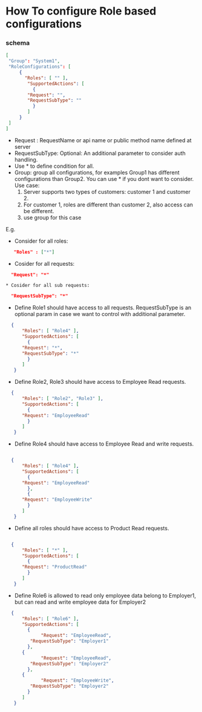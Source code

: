 # How To configure Role based configurations

### schema
```json
[
 "Group": "System1",
 "RoleConfigurations": [
	 {
	   "Roles": [ "" ],
	    "SupportedActions": [
	      {
		"Request": "",
		"RequestSubType": ""
	      }
	    ]
	 }
 ]
]
````
* Request : RequestName or api name or public method name defined at server
* RequestSubType: Optional: An additional parameter to consider auth handling.
* Use * to define condition for all.
* Group: group all configurations, for examples Group1 has different configurations than Group2.
  You can use * if you dont want to consider. 
  Use case: 
    1. Server supports two types of customers: customer 1 and customer 2.
    2. For customer 1, roles are different than customer 2, also access can be different.
    3. use group for this case

E.g.
  * Consider for all roles:  
  
  ```json
     "Roles" : ["*"]
   ```
   * Cosider for all requests:
   ```json
     "Request": "*"
   ```
    * Cosider for all sub requests:
   ```json
     "RequestSubType": "*"
   ```
   
  * Define Role1 should have access to all requests. 
  RequestSubType is an optional param in case we want to control with additional parameter.

  ```json
	{
	    "Roles": [ "Role4" ],
	    "SupportedActions": [
	      {
		"Request": "*",
		"RequestSubType": "*"
	      }
	    ]
	 }
   ```
 * Define Role2, Role3 should have access to Employee Read requests. 

  ```json
	{
	    "Roles": [ "Role2", "Role3" ],
	    "SupportedActions": [
	      {
		"Request": "EmployeeRead"
	      }
	    ]
	 }
   ```
 * Define Role4 should have access to Employee Read and write requests. 

  ```json
  
	{
	    "Roles": [ "Role4" ],
	    "SupportedActions": [
	      {
		"Request": "EmployeeRead"
	      },
	      {
		"Request": "EmployeeWrite"
	      }
	    ]
	 }
   ```
 * Define all roles should have access to Product Read requests. 
 
  ```json

	{
	    "Roles": [ "*" ], 
	    "SupportedActions": [
	      {
		"Request": "ProductRead"
	      }
	    ]
	 }
   ```
   
   * Define Role6 is allowed to read only employee data belong to Employer1, but can read and write employee data for Employer2

  ```json
	{
	    "Roles": [ "Role6" ],
	    "SupportedActions": [
	      {
		       "Request": "EmployeeRead",
           "RequestSubType": "Employer1"
	      },
        {
		       "Request": "EmployeeRead",
           "RequestSubType": "Employer2"
	      },
        {
		       "Request": "EmployeeWrite",
           "RequestSubType": "Employer2"
	      }
	    ]
	 }
   ```
